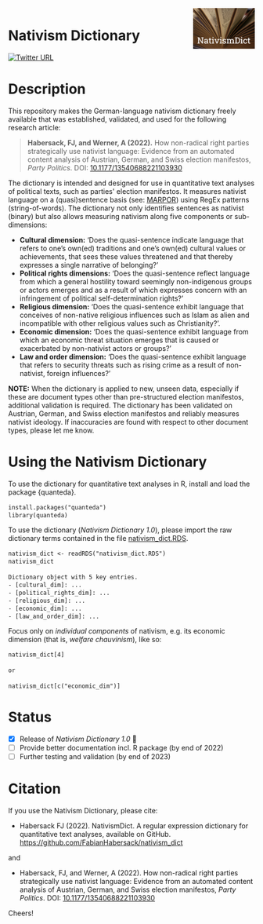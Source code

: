 <img src="nativism_dict.png" align="right" width="25%" height="25%" />

Nativism Dictionary
===============



[![Twitter URL](https://img.shields.io/twitter/follow/FabianHabersack?style=social)](https://twitter.com/FabianHabersack)



# Description

This repository makes the German-language nativism dictionary freely available that was established, validated, and used for the following research article:

> **Habersack, FJ, and Werner, A (2022).** How non-radical right parties strategically use nativist language: Evidence from an automated content analysis of Austrian, German, and Swiss election manifestos, _Party Politics_. DOI: [10.1177/13540688221103930](https://doi.org/10.1177/13540688221103930)

The dictionary is intended and designed for use in quantitative text analyses of political texts, such as parties' election manifestos. It measures nativist language on a (quasi)sentence basis (see: [MARPOR](https://manifesto-project.wzb.eu)) using RegEx patterns (string-of-words). The dictionary not only identifies sentences as nativist (binary) but also allows measuring nativism along five components or sub-dimensions:

- **Cultural dimension:** ‘Does the quasi-sentence indicate language that refers to one’s own(ed) traditions and one’s own(ed) cultural values or achievements, that sees these values threatened and that thereby expresses a single narrative of belonging?’
- **Political rights dimensions:** ‘Does the quasi-sentence reflect language from which a general hostility toward seemingly non-indigenous groups or actors emerges and as a result of which expresses concern with an infringement of political self-determination rights?’
- **Religious dimension:** ‘Does the quasi-sentence exhibit language that conceives of non-native religious influences such as Islam as alien and incompatible with other religious values such as Christianity?’.
- **Economic dimension:** ‘Does the quasi-sentence exhibit language from which an economic threat situation emerges that is caused or exacerbated by non-nativist actors or groups?’
- **Law and order dimension:** ‘Does the quasi-sentence exhibit language that refers to security threats such as rising crime as a result of non-nativist, foreign influences?’

**NOTE:** When the dictionary is applied to new, unseen data, especially if these are document types other than pre-structured election manifestos, additional validation is required. The dictionary has been validated on Austrian, German, and Swiss election manifestos and reliably measures nativist ideology. If inaccuracies are found with respect to other document types, please let me know.

# Using the Nativism Dictionary

To use the dictionary for quantitative text analyses in R, install and load the package {quanteda}.

```{r}
install.packages("quanteda")
library(quanteda)
```

To use the dictionary (_Nativism Dictionary 1.0_), please import the raw dictionary terms contained in the file [nativism_dict.RDS](nativism_dict.RDS).

```{r}
nativism_dict <- readRDS("nativism_dict.RDS")
nativism_dict

Dictionary object with 5 key entries.
- [cultural_dim]: ...
- [political_rights_dim]: ...
- [religious_dim]: ...
- [economic_dim]: ...
- [law_and_order_dim]: ...

```

Focus only on _individual components_ of nativism, e.g. its economic dimension (that is, _welfare chauvinism_), like so:

```{r}
nativism_dict[4]

or

nativism_dict[c("economic_dim")]
```

# Status 

- [x] Release of _Nativism Dictionary 1.0_ :balloon:
- [ ] Provide better documentation incl. R package (by end of 2022)
- [ ] Further testing and validation (by end of 2023)

# Citation

If you use the Nativism Dictionary, please cite:

- Habersack FJ (2022). NativismDict. A regular expression dictionary for quantitative text analyses, available on
GitHub. https://github.com/FabianHabersack/nativism_dict

and

- Habersack, FJ, and Werner, A (2022). How non-radical right parties strategically use nativist language: Evidence from an automated content analysis of Austrian, German, and Swiss election manifestos, _Party Politics_. DOI: [10.1177/13540688221103930](https://doi.org/10.1177/13540688221103930)

Cheers!
